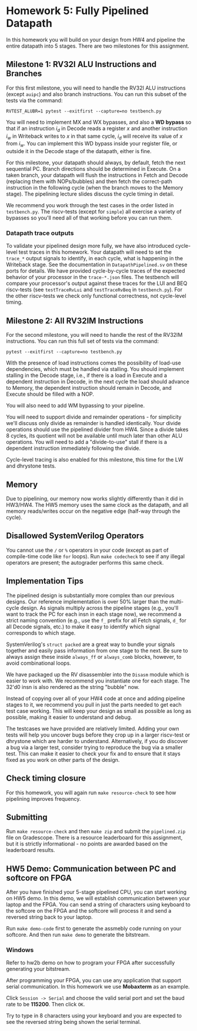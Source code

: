 # Homework 5: Fully Pipelined Datapath

In this homework you will build on your design from HW4 and pipeline the entire datapath into 5 stages. There are two milestones for this assignment.

## Milestone 1: RV32I ALU Instructions and Branches

For this first milestone, you will need to handle the RV32I ALU instructions (except `auipc`) and also branch instructions. You can run this subset of the tests via the command:

```
RVTEST_ALUBR=1 pytest --exitfirst --capture=no testbench.py
```

You will need to implement MX and WX bypasses, and also a **WD bypass** so that if an instruction $i_d$ in Decode reads a register $x$ and another instruction $i_w$ in Writeback writes to $x$ in that same cycle, $i_d$ will receive its value of $x$ from $i_w$. You can implement this WD bypass inside your register file, or outside it in the Decode stage of the datapath, either is fine.

For this milestone, your datapath should always, by default, fetch the next sequential PC. Branch directions should be determined in Execute. On a taken branch, your datapath will flush the instructions in Fetch and Decode (replacing them with NOPs/bubbles) and then fetch the correct-path instruction in the following cycle (when the branch moves to the Memory stage). The pipelining lecture slides discuss the cycle timing in detail.

We recommend you work through the test cases in the order listed in `testbench.py`. The riscv-tests (except for `simple`) all exercise a variety of bypasses so you'll need all of that working before you can run them.

### Datapath trace outputs

To validate your pipelined design more fully, we have also introduced cycle-level test traces in this homework. Your datapath will need to set the `trace_*` output signals to identify, in each cycle, what is happening in the Writeback stage. See the documentation in `DatapathPipelined.sv` on these ports for details. We have provided cycle-by-cycle traces of the expected behavior of your processor in the `trace-*.json` files. The testbench will compare your processor's output against these traces for the LUI and BEQ riscv-tests (see `testTraceRvLui` and `testTraceRvBeq` in `testbench.py`). For the other riscv-tests we check only functional correctness, not cycle-level timing.


## Milestone 2: All RV32IM Instructions

For the second milestone, you will need to handle the rest of the RV32IM instructions. You can run this full set of tests via the command:

```
pytest --exitfirst --capture=no testbench.py
```

With the presence of load instructions comes the possibility of load-use dependencies, which must be handled via stalling. You should implement stalling in the Decode stage, i.e., if there is a load in Execute and a dependent instruction in Decode, in the next cycle the load should advance to Memory, the dependent instruction should remain in Decode, and Execute should be filled with a NOP.

You will also need to add WM bypassing to your pipeline.

You will need to support divide and remainder operations - for simplicity we'll discuss only divide as remainder is handled identically. Your divide operations should use the pipelined divider from HW4. Since a divide takes 8 cycles, its quotient will not be available until much later than other ALU operations. You will need to add a "divide-to-use" stall if there is a dependent instruction immediately following the divide.

Cycle-level tracing is also enabled for this milestone, this time for the LW and dhrystone tests.

## Memory

Due to pipelining, our memory now works slightly differently than it did in HW3/HW4. The HW5 memory uses the same clock as the datapath, and all memory reads/writes occur on the negative edge (half-way through the cycle).

## Disallowed SystemVerilog Operators

You cannot use the `/` or `%` operators in your code (except as part of compile-time code like `for` loops). Run `make codecheck` to see if any illegal operators are present; the autograder performs this same check.

## Implementation Tips

The pipelined design is substantially more complex than our previous designs. Our reference implementation is over 50% larger than the multi-cycle design. As signals multiply across the pipeline stages (e.g., you'll want to track the PC for each insn in each stage now), we recommend a strict naming convention (e.g., use the `f_` prefix for all Fetch signals, `d_` for all Decode signals, etc.) to make it easy to identify which signal corresponds to which stage.

SystemVerilog's `struct packed` are a great way to bundle your signals together and easily pass information from one stage to the next. Be sure to always assign these inside `always_ff` or `always_comb` blocks, however, to avoid combinational loops.

We have packaged up the RV disassembler into the `Disasm` module which is easier to work with. We recommend you instantiate one for each stage. The 32'd0 insn is also rendered as the string "bubble" now.

Instead of copying over all of your HW4 code at once and adding pipeline stages to it, we recommend you pull in just the parts needed to get each test case working. This will keep your design as small as possible as long as possible, making it easier to understand and debug.

The testcases we have provided are relatively limited. Adding your own tests will help you uncover bugs before they crop up in a larger riscv-test or dhrystone which are harder to understand. Alternatively, if you do discover a bug via a larger test, consider trying to reproduce the bug via a smaller test. This can make it easier to check your fix and to ensure that it stays fixed as you work on other parts of the design.

## Check timing closure

For this homework, you will again run `make resource-check` to see how pipelining improves frequency.

## Submitting

Run `make resource-check` and then `make zip` and submit the `pipelined.zip` file on Gradescope. There is a resource leaderboard for this assignment, but it is strictly informational - no points are awarded based on the leaderboard results.

## HW5 Demo: Communication between PC and softcore on FPGA

After you have finished your 5-stage pipelined CPU, you can start working on HW5 demo. In this demo, we will establish communication between your laptop and the FPGA. You can send a string of characters using keyboard to the softcore on the FPGA and the softcore will process it and send a reversed string back to your laptop. 

Run `make demo-code` first to generate the assmebly code running on your softcore. And then run `make demo` to generate the bitstream. 

### Windows

Refer to hw2b demo on how to program your FPGA after successfully generating your bitstream. 

After programming your FPGA, you can use any application that support serial communication. In this homework we use **Mobaxterm** as an example.

Click `Session -> Serial` and choose the valid serial port and set the baud rate to be **115200**. Then click `OK`.

Try to type in 8 characters using your keyboard and you are expected to see the reversed string being shown the serial terminal.

